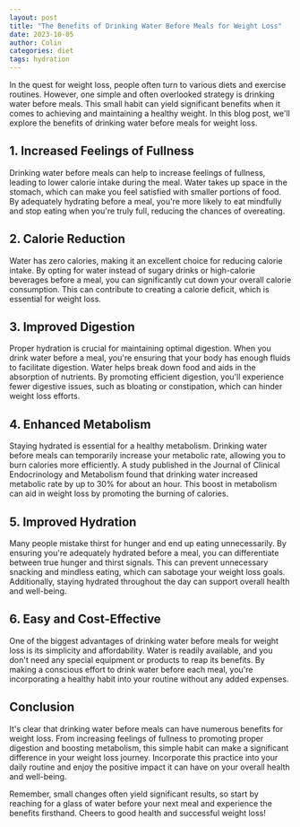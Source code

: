 ```yaml
---
layout: post
title: "The Benefits of Drinking Water Before Meals for Weight Loss"
date: 2023-10-05
author: Colin
categories: diet
tags: hydration
---
```


In the quest for weight loss, people often turn to various diets and exercise routines. However, one simple and often overlooked strategy is drinking water before meals. This small habit can yield significant benefits when it comes to achieving and maintaining a healthy weight. In this blog post, we'll explore the benefits of drinking water before meals for weight loss.

## 1. Increased Feelings of Fullness

Drinking water before meals can help to increase feelings of fullness, leading to lower calorie intake during the meal. Water takes up space in the stomach, which can make you feel satisfied with smaller portions of food. By adequately hydrating before a meal, you're more likely to eat mindfully and stop eating when you're truly full, reducing the chances of overeating.

## 2. Calorie Reduction

Water has zero calories, making it an excellent choice for reducing calorie intake. By opting for water instead of sugary drinks or high-calorie beverages before a meal, you can significantly cut down your overall calorie consumption. This can contribute to creating a calorie deficit, which is essential for weight loss.

## 3. Improved Digestion

Proper hydration is crucial for maintaining optimal digestion. When you drink water before a meal, you're ensuring that your body has enough fluids to facilitate digestion. Water helps break down food and aids in the absorption of nutrients. By promoting efficient digestion, you'll experience fewer digestive issues, such as bloating or constipation, which can hinder weight loss efforts.

## 4. Enhanced Metabolism

Staying hydrated is essential for a healthy metabolism. Drinking water before meals can temporarily increase your metabolic rate, allowing you to burn calories more efficiently. A study published in the Journal of Clinical Endocrinology and Metabolism found that drinking water increased metabolic rate by up to 30% for about an hour. This boost in metabolism can aid in weight loss by promoting the burning of calories.

## 5. Improved Hydration

Many people mistake thirst for hunger and end up eating unnecessarily. By ensuring you're adequately hydrated before a meal, you can differentiate between true hunger and thirst signals. This can prevent unnecessary snacking and mindless eating, which can sabotage your weight loss goals. Additionally, staying hydrated throughout the day can support overall health and well-being.

## 6. Easy and Cost-Effective

One of the biggest advantages of drinking water before meals for weight loss is its simplicity and affordability. Water is readily available, and you don't need any special equipment or products to reap its benefits. By making a conscious effort to drink water before each meal, you're incorporating a healthy habit into your routine without any added expenses.

## Conclusion

It's clear that drinking water before meals can have numerous benefits for weight loss. From increasing feelings of fullness to promoting proper digestion and boosting metabolism, this simple habit can make a significant difference in your weight loss journey. Incorporate this practice into your daily routine and enjoy the positive impact it can have on your overall health and well-being.

Remember, small changes often yield significant results, so start by reaching for a glass of water before your next meal and experience the benefits firsthand. Cheers to good health and successful weight loss!